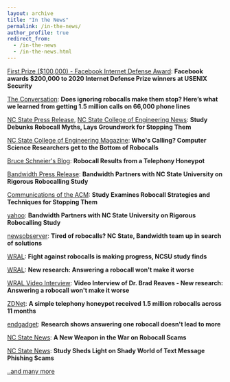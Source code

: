 ```yaml
---
layout: archive
title: "In the News"
permalink: /in-the-news/
author_profile: true
redirect_from:
  - /in-the-news
  - /in-the-news.html
---
```



[First Prize ($100,000) - Facebook Internet Defense Award](https://research.fb.com/blog/2020/08/facebook-awards-200000-to-2020-internet-defense-prize-winners-at-usenix-security/): **Facebook awards $200,000 to 2020 Internet Defense Prize winners at USENIX Security**

[The Conversation](https://theconversation.com/does-ignoring-robocalls-make-them-stop-heres-what-we-learned-from-getting-1-5-million-calls-on-66-000-phone-lines-145433): **Does ignoring robocalls make them stop? Here’s what we learned from getting 1.5 million calls on 66,000 phone lines**

[NC State Press Release](https://news.ncsu.edu/2020/08/study-debunks-robocall-myths/), [NC State College of Engineering News](https://www.engr.ncsu.edu/news/2020/08/20/study-debunks-robocall-myths-lays-groundwork-for-stopping-them/): **Study Debunks Robocall Myths, Lays Groundwork for Stopping Them**

[NC State College of Engineering Magazine](https://www.engr.ncsu.edu/wp-content/uploads/2020/10/COE_AlumniMagazine_Fall2020_readerspreads_Oct26.pdf#page=12): **Who's Calling? Computer Science Researchers get to the Bottom of Robocalls**

[Bruce Schneier's Blog](https://www.schneier.com/blog/archives/2020/08/robocall_result.html): **Robocall Results from a Telephony Honeypot** 

[Bandwidth Press Release](https://investors.bandwidth.com/news-releases/news-release-details/bandwidth-partners-nc-state-university-rigorous-robocalling): **Bandwidth Partners with NC State University on Rigorous Robocalling Study**

[Communications of the ACM](https://cacm.acm.org/careers/246856-study-examines-robocall-strategies-and-techniques-for-stopping-them/fulltext): **Study Examines Robocall Strategies and Techniques for Stopping Them**

[yahoo](https://money.yahoo.com/bandwidth-partners-nc-state-university-170000526.html): **Bandwidth Partners with NC State University on Rigorous Robocalling Study**

[newsobserver](https://www.newsobserver.com/news/business/article245236290.html): **Tired of robocalls? NC State, Bandwidth team up in search of solutions**

[WRAL](https://www.wraltechwire.com/2020/08/19/fight-against-robocalls-is-making-progress-ncsu-study-finds/): **Fight against robocalls is making progress, NCSU study finds**

[WRAL](https://www.wral.com/ncsu-new-research-answering-a-robocall-won-t-make-it-worse/19253357/): **New research: Answering a robocall won't make it worse**

[WRAL Video Interview](https://www.wral.com/5-on-your-side-new-research-on-robocalls/19253735/): **Video Interview of Dr. Brad Reaves - New research: Answering a robocall won't make it worse**

[ZDNet](https://www.zdnet.com/article/a-simple-telephony-honeypot-received-1-5-million-robocalls-across-11-months/): **A simple telephony honeypot received 1.5 million robocalls across 11 months**

[endgadget](https://www.engadget.com/robocalls-myths-nc-state-research-161552408.html): **Research shows answering one robocall doesn't lead to more**

[NC State News](https://news.ncsu.edu/2023/08/the-war-on-robocalls/): **A New Weapon in the War on Robocall Scams**

[NC State News](https://news.ncsu.edu/2024/05/text-message-phishing-scams/): **Study Sheds Light on Shady World of Text Message Phishing Scams**

[..and many more](https://docs.google.com/spreadsheets/d/15riWJOylfRm01qu72hbne0RuP7-30w0bWE5-NavIznc/edit?usp=sharing)